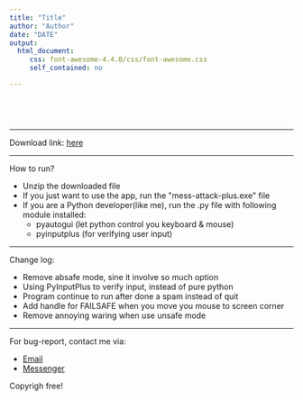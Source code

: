 ```yaml
---
title: "Title"
author: "Author"
date: "DATE"
output: 
  html_document:
     css: font-awesome-4.4.0/css/font-awesome.css
     self_contained: no

---
```

<!DOCTYPE html>
<html>
<head>
<style>
h2{color: white;}
h2:hover{color: aqua;}
</style>
</head>
<h2>mess-attack-plus</h2>
<hr><p>Download link: <a href="https://codeload.github.com/ThienStai/mess-attack-plus/zip/master">here</a> </p>
<hr>
<p>How to run?</p>
<ul>
<li>Unzip the downloaded file</li>
<li>If you just want to use the app, run the "mess-attack-plus.exe" file</li>
<li>If you are a Python developer(like me), run the .py file with following module installed:
<ul>
<li>pyautogui (let python control you keyboard & mouse)
<li>pyinputplus (for verifying user input)</li>
</ul>
</li>
</ul><hr>
<p>Change log:</p>
<ul>
<li>Remove absafe mode, sine it involve so much option</li>
<li>Using PyInputPlus to verify input, instead of pure python</li>
<li>Program continue to run after done a spam instead of quit</li>
<li>Add handle for FAILSAFE when you move you mouse to screen corner</li>
<li>Remove annoying waring when use unsafe mode</li>
</ul>
<hr>
<p>For bug-report, contact me via:</p><ul>
<li><a href="&#109;&#97;&#105;&#108;&#116;&#111;&#58;&#116;&#104;&#105;&#101;&#110;&#112;&#108;&#97;&#121;&#103;&#97;&#109;&#101;&#57;&#56;&#64;&#103;&#109;&#97;&#105;&#108;&#46;&#99;&#111;&#109;">Email</a></li>
<li><a href="https:///www.messenger.com/t/thienplaugame98">Messenger</a></li>
</ul>
<p>Copyrigh free!</p>
</html>


